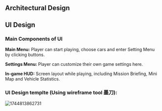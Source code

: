 ## Architectural Design

## UI Design

### Main Components of UI

**Main Menu:** Player can start playing, choose cars and enter Setting Menu by clicking buttons.

**Settings Menu:** Player can customize their own game settings here.

**In-game HUD:** Screen layout while playing, including Mission Briefing, Mini Map and Vehicle Statistics.

### UI Design templte (Using wireframe tool 墨刀):

![1744813862731](image/design-team23/1744813862731.png)

